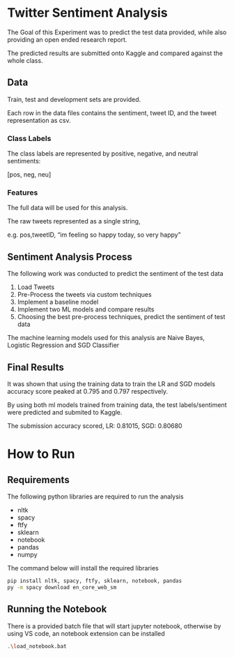 # Twitter Sentiment Analysis

The Goal of this Experiment was to predict the test data provided, while also providing an open ended research report.

The predicted results are submitted onto Kaggle and compared against the whole class.

## Data
Train, test and development sets are provided.

Each row in the data files contains the sentiment, tweet ID, and the tweet representation as csv.

### Class Labels
The class labels are represented by positive, negative, and neutral sentiments:

[pos, neg, neu]

### Features
The full data will be used for this analysis.

The raw tweets represented as a single string,

e.g. pos,tweetID, “im feeling so happy today, so very happy”

## Sentiment Analysis Process
The following work was conducted to predict the sentiment of the test data
1. Load Tweets
2. Pre-Process the tweets via custom techniques
3. Implement a baseline model
4. Implement two ML models and compare results
5. Choosing the best pre-process techniques, predict the sentiment of test data

The machine learning models used for this analysis are Naive Bayes, Logistic Regression and SGD Classifier

## Final Results
It was shown that using the training data to train the LR and SGD models accuracy score peaked  at 0.795 and 0.797 respectively.

By using both ml models trained from training data, the test labels/sentiment were predicted and submited to Kaggle.

The submission accuracy scored, LR: 0.81015, SGD: 0.80680

# How to Run

## Requirements
The following python libraries are required to run the analysis
* nltk
* spacy
* ftfy
* sklearn
* notebook
* pandas
* numpy

The command below will install the required libraries
```bash
pip install nltk, spacy, ftfy, sklearn, notebook, pandas
py -m spacy download en_core_web_sm
```

## Running the Notebook
There is a provided batch file that will start jupyter notebook, otherwise by using VS code, an notebook extension can be installed

```bash
.\load_notebook.bat
```